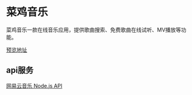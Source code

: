 # 菜鸡音乐

菜鸡音乐一款在线音乐应用，提供歌曲搜索、免费歌曲在线试听、MV播放等功能。

[预览地址](https://music.xcj.im)

## api服务

[网易云音乐 Node.js API](https://github.com/Binaryify/NeteaseCloudMusicApi)